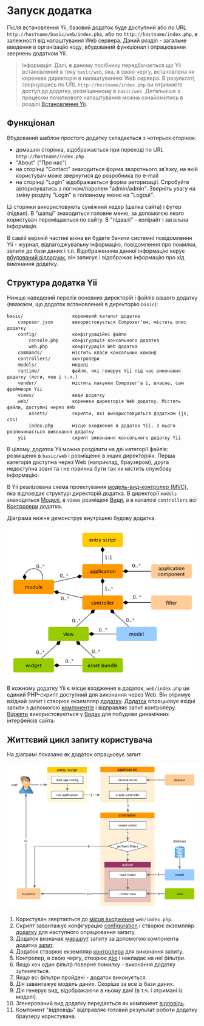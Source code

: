 Запуск додатка
====================

 Після встановлення Yii, базовий додаток буде доступний або по URL `http://hostname/basic/web/index.php`, або по `http://hostname/index.php`, в залежності від налаштування Web сервера. Даний розділ - загальне введення в організацію коду, вбудований функціонал і опрацювання звернень додатком Yii.

> Інформація: Далі, в даному посібнику передбачається що Yii встановлений в теку `basic/web`, яка, в свою чергу, встановлена як коренева директорія в налаштуваннях Web сервера. В результаті, звернувшись по URL `http://hostname/index.php` ви отримаєте доступ до додатку, розміщенному в `basic/web`. Детальніше з процесом початкового налаштування можна ознайомитись в розділі [Встановлення Yii](start-installation.md).

Функціонал <a name="functionality"></a>
---------------

Вбудований шаблон простого додатку складається з чотирьох сторінок:

* домашня сторінка, відображається при переході по URL `http://hostname/index.php`
* "About" ("Про нас")
* на сторінці "Contact" знаходиться форма зворотнього зв’язку, на якій користувач може звернутися до розробника по e-mail
* на сторінці "Login" відображається форма авторизації. Спробуйте авторизуватись з логіном/паролем "admin/admin". Зверніть увагу на зміну розділу "Login" в головному меню на "Logout".

Ці сторінки використовують суміжний хедер (шапка сайта) і футер (підвал). В "шапці" знаходиться головне меню, за допомогою якого користувач переміщається по сайту. В "підвалі" - копірайт і загальна інформація.

В самій верхній частині вікна ви будете бачити системні повідомлення Yii - журнал, відлагоджувальну інформацію, повідомлення про помилки, запити до бази даних і т.п. Відображенням данної інформацію керує [вбудований відладчик](tool-debugger.md), він записує і відображає інформацію про хід виконання додатку.


Структура додатка Yii <a name="application-structure"></a>
---------------------

Нижще наведений перелік основних директорій і файлів вашого додатку (вважаєм, що додаток встановлений в директорію `basic`):

```
basic/                  кореневий каталог додатка
    composer.json       використовується Composer'ом, містить опис додатку
    config/             конфігураційні файли
        console.php     конфігурація консольного додатка
        web.php         конфігурація Web додатка
    commands/           містить класи консольних команд
    controllers/        контролери
    models/             моделі
    runtime/            файли, які генерує Yii під час виконання додатку (логи, кеш і т.п.)
    vendor/             містить пакунки Composer'а і, власне, сам фреймворк Yii
    views/              види додатку
    web/                коренева директорія Web додатку. Містить файли, доступні через Web
        assets/         скрипти, які використовуються додатком (js, css)
        index.php       місце входження в додаток Yii. З нього розпочинається виконання додатку
    yii                 скрипт виконання консольного додатку Yii
```

В цілому, додаток Yii можна розділити на дві категорії файлів: розміщенні в `basic/web` і розміщенні в інших директоріях. Перша категорія доступна через Web (наприклад, браузером), друга недоступна зовні та і не повинна бути так як містить службову інформацію.

В Yii реалізована схема проектування [модель-вид-контролер (MVC)](http://http://uk.wikipedia.org/wiki/Model-View-Controller),
яка відповідає структурі директорій додатка. В директорії `models` знаходяться [Моделі](structure-models.md),
в `views` розміщені [Види](structure-views.md), а в каталозі `controllers` всі [Контролери](structure-controllers.md) додатка.

Діаграма нижче демонструє внутрішню будову додатка.

![внутрішня будова додатка](../guide/images/application-structure.png)

В кожному додатку Yii є місце входження в додаток, `web/index.php` це єдиний PHP-скрипт доступний для виконання через Web. Він отримує вхідний запит і створює екземпляр [додатку](structure-applications.md).
[Додаток](structure-applications.md) опрацьовує вхідні запити з допомогою [компонентів](concept-components.md) і відправляє запит контролеру. [Віджети](structure-widgets.md) використовуються у [Видах](structure-views.md) для побудови динамічних інтерфейсів сайта.


Життєвий цикл запиту користувача <a name="request-lifecycle"></a>
-----------------

На діаграмі показано як додаток опрацьовує запит.

![Життєвий цикл запиту](../guide/images/application-lifecycle.png)

1. Користувач звертається до [місця входження](structure-entry-scripts.md) `web/index.php`.
2. Скрипт завантажує конфігурацію [configuration](concept-configurations.md) і створює екземпляр [додатку](structure-applications.md) для наступного опрацювання запиту.
3. Додаток визначає [маршрут](runtime-routing.md) запиту за допомогою компонента додатка  [запит](runtime-requests.md).
4. Додаток створює екземпляр [контролера](structure-controllers.md) для виконання запиту.
5. Контролер, в свою чергу, створює [дію](structure-controllers.md) і накладає на неї фільтри.
6. Якщо хоч один фільтр поверне помилку - виконання додатку зупиняється.
7. Якщо всі фільтри пройдені - додаток виконується.
8. Дія завантажує модель даних. Скоріше за все із бази даних.
9. Дія генерує вид, відображаючи в ньому дані (в т.ч. і отримані із моделі).
10. Згенерований вид додатку передається як компонент [відповідь](runtime-responses.md).
11. Компонент "відповідь" відправляє готовий результат роботи додатку браузеру користувача.

